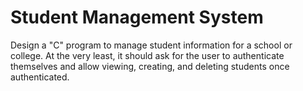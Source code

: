 # Student Management System
Design a "C" program to manage student information for a school or college. 
At the very least, it should ask for the user to authenticate themselves and
allow viewing, creating, and deleting students once authenticated.